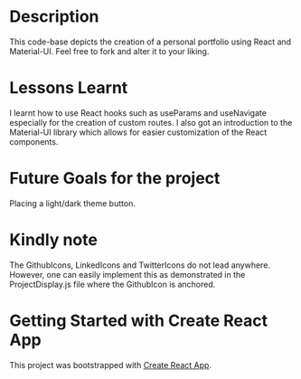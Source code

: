 # Description
This code-base depicts the creation of a personal portfolio using React and Material-UI.
Feel free to fork and alter it to your liking.

# Lessons Learnt
I learnt how to use React hooks such as useParams and useNavigate especially for the creation of custom routes.
I also got an introduction to the Material-UI library which allows for easier customization of the React components.

# Future Goals for the project
Placing a light/dark theme button.

# Kindly note
The GithubIcons, LinkedIcons and TwitterIcons do not lead anywhere. However, one can easily implement this as demonstrated in the ProjectDisplay.js file where the GithubIcon is anchored.

# Getting Started with Create React App

This project was bootstrapped with [Create React App](https://github.com/facebook/create-react-app).


